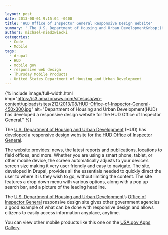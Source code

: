 ```yaml
---

layout: post
date: 2013-08-01 9:15:04 -0400
title: 'HUD Office of Inspector General Responsive Design Website'
summary: ' The U.S. Department of Housing and Urban Development&nbsp;(HUD) has developed a responsive design website for the HUD Office of Inspector General. The website provides\: news, the latest reports and publications, locations to field'
authors: michael-niedzwiecki
categories:
  - Code
  - Mobile
tags:
  - drupal
  - HUD
  - mobile gov
  - responsive web design
  - Thursday Mobile Products
  - United States Department of Housing and Urban Development
---
```


{% include image/full-width.html img="https://s3.amazonaws.com/sitesusa/wp-content/uploads/sites/212/2013/08/HUD-Office-of-Inspector-General-450x300.jpg" alt="Department of Housing and Urban Development(HUD) has developed a responsive design website for the HUD Office of Inspector General." %}


The [U.S. Department of Housing and Urban Development](http://portal.hud.gov/hudportal/HUD) (HUD) has developed a responsive design website for [the HUD Office of Inspector General](http://www.hudoig.gov/).

The website provides: news, the latest reports and publications, locations to field offices, and more. Whether you are using a smart phone, tablet, or other mobile device, the screen automatically adjusts to your device’s screen size making it very user friendly and easy to navigate. The site, developed in Drupal, provides all the essentials needed  to quickly direct the user to where it is they wish to go, without limiting the content. The site features a drop down menu with various options, along with a pop up search bar, and a picture of the leading headline.

The [U.S. Department of Housing and Urban Development](http://portal.hud.gov/hudportal/HUD)’s [Office of Inspector General](http://www.hudoig.gov/) responsive design site gives other government agencies a good example of what can be done with responsive design and allows citizens to easily access information anyplace, anytime.

You can view other mobile products like this one on the [USA.gov Apps Gallery](http://apps.usa.gov/).